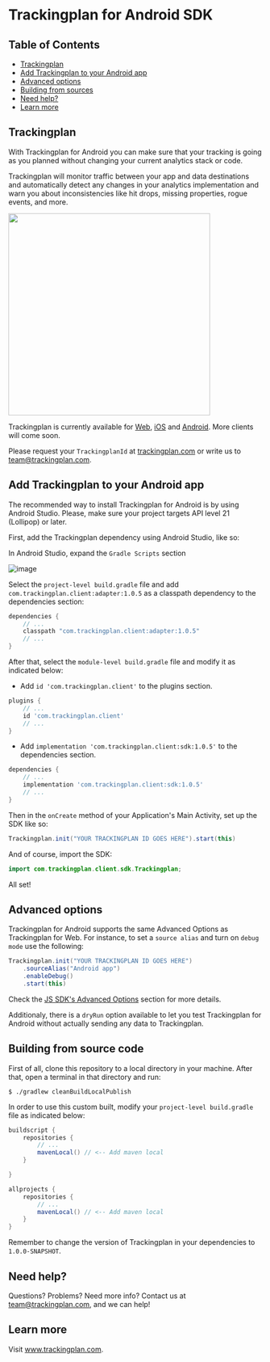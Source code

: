 # Trackingplan for Android SDK

## Table of Contents

- [Trackingplan](#trackingplan)  
- [Add Trackingplan to your Android app](#add-trackingplan-to-your-android-app)
- [Advanced options](#advanced-options)
- [Building from sources](#building-from-sources)
- [Need help?](#need-help)
- [Learn more](#learn-more)

## Trackingplan

With Trackingplan for Android you can make sure that your tracking is going as you planned without changing your current analytics stack or code. 

Trackingplan will monitor traffic between your app and data destinations and automatically detect any changes in your analytics implementation and warn you about inconsistencies like hit drops, missing properties, rogue events, and more.

<img src="https://user-images.githubusercontent.com/47759/125635223-8298353f-168f-4e31-a881-bc1cb7b21b7e.png" width="400" />

Trackingplan is currently available for [Web](https://github.com/trackingplan/trackingplan.js), [iOS](https://github.com/trackingplan/trackingplan-ios) and [Android](https://github.com/trackingplan/trackingplan-android). More clients will come soon.

Please request your ```TrackingplanId``` at <a href='https://www.trackingplan.com'>trackingplan.com</a> or write us to team@trackingplan.com.

## Add Trackingplan to your Android app

The recommended way to install Trackingplan for Android is by using Android Studio. Please, make sure your project targets API level 21 (Lollipop) or later.

First, add the Trackingplan dependency using Android Studio, like so:

In Android Studio, expand the `Gradle Scripts` section

![image](https://user-images.githubusercontent.com/3706385/126515536-1d2e2775-d3ae-4d80-be15-3127328db89e.png)

Select the `project-level build.gradle` file and add `com.trackingplan.client:adapter:1.0.5` as a classpath dependency to the dependencies section:

```gradle
dependencies {   
    // ...
    classpath "com.trackingplan.client:adapter:1.0.5"
    // ...
}
```

After that, select the `module-level build.gradle` file and modify it as indicated below:

- Add `id 'com.trackingplan.client'` to the plugins section.
```gradle 
plugins {
    // ...
    id 'com.trackingplan.client'
    // ...
}
```

- Add `implementation 'com.trackingplan.client:sdk:1.0.5'` to the dependencies section.
```gradle
dependencies {
    // ...
    implementation 'com.trackingplan.client:sdk:1.0.5'
    // ...
}
```

Then in the `onCreate` method of your Application's Main Activity, set up the SDK like so:

```java
Trackingplan.init("YOUR TRACKINGPLAN ID GOES HERE").start(this)
```

And of course, import the SDK:

```java
import com.trackingplan.client.sdk.Trackingplan;
```

All set!

## Advanced options

Trackingplan for Android supports the same Advanced Options as Trackingplan for Web.
For instance, to set a `source alias` and turn on `debug mode` use the following:

```java
Trackingplan.init("YOUR TRACKINGPLAN ID GOES HERE")
    .sourceAlias("Android app")
    .enableDebug()
    .start(this)
```

Check the [JS SDK's Advanced Options](https://github.com/trackingplan/trackingplan.js#advanced-options) section for more details.

Additionaly, there is a `dryRun` option available to let you test Trackingplan for Android without actually sending any data to Trackingplan.

## Building from source code

First of all, clone this repository to a local directory in your machine. After that, open a terminal in that directory and run:

```console
$ ./gradlew cleanBuildLocalPublish
```

In order to use this custom built, modify your `project-level build.gradle` file as indicated below:

```gradle
buildscript {
    repositories {
        // ...
        mavenLocal() // <-- Add maven local
    }

}

allprojects {
    repositories {
        // ...
        mavenLocal() // <-- Add maven local
    }
}    
```

Remember to change the version of Trackingplan in your dependencies to  `1.0.0-SNAPSHOT`.

## Need help?
Questions? Problems? Need more info? Contact us at team@trackingplan.com, and we can help!

## Learn more

Visit www.trackingplan.com.
